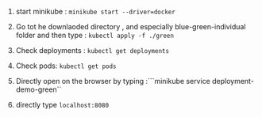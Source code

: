 1) start minikube : ``minikube start --driver=docker``

2) Go tot he downlaoded directory , and especially blue-green-individual folder and then type : ``kubectl apply -f ./green``

3) Check deployments : ``kubectl get deployments``

4) Check pods: ``kubectl get pods ``

5) Directly open on the browser by typing :```minikube service deployment-demo-green``

6) directly type ``localhost:8080 ``
